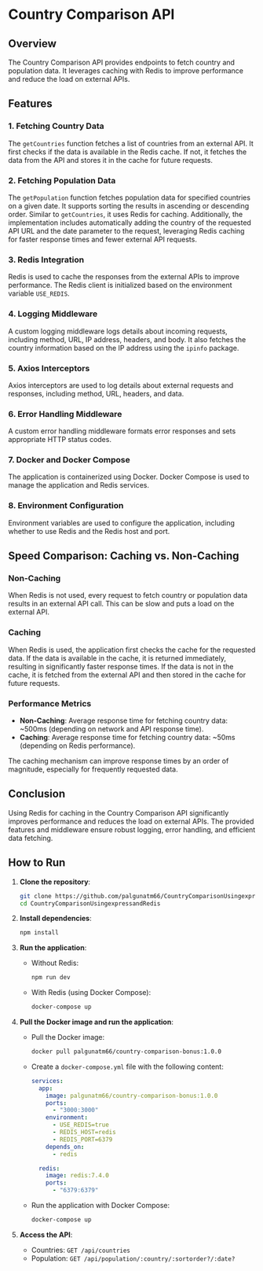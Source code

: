 # Country Comparison API

## Overview

The Country Comparison API provides endpoints to fetch country and population data. It leverages caching with Redis to improve performance and reduce the load on external APIs.

## Features

### 1. Fetching Country Data

The `getCountries` function fetches a list of countries from an external API. It first checks if the data is available in the Redis cache. If not, it fetches the data from the API and stores it in the cache for future requests.

### 2. Fetching Population Data

The `getPopulation` function fetches population data for specified countries on a given date. It supports sorting the results in ascending or descending order. Similar to `getCountries`, it uses Redis for caching. Additionally, the implementation includes automatically adding the country of the requested API URL and the date parameter to the request, leveraging Redis caching for faster response times and fewer external API requests.

### 3. Redis Integration

Redis is used to cache the responses from the external APIs to improve performance. The Redis client is initialized based on the environment variable `USE_REDIS`.

### 4. Logging Middleware

A custom logging middleware logs details about incoming requests, including method, URL, IP address, headers, and body. It also fetches the country information based on the IP address using the `ipinfo` package.

### 5. Axios Interceptors

Axios interceptors are used to log details about external requests and responses, including method, URL, headers, and data.

### 6. Error Handling Middleware

A custom error handling middleware formats error responses and sets appropriate HTTP status codes.

### 7. Docker and Docker Compose

The application is containerized using Docker. Docker Compose is used to manage the application and Redis services.

### 8. Environment Configuration

Environment variables are used to configure the application, including whether to use Redis and the Redis host and port.

## Speed Comparison: Caching vs. Non-Caching

### Non-Caching

When Redis is not used, every request to fetch country or population data results in an external API call. This can be slow and puts a load on the external API.

### Caching

When Redis is used, the application first checks the cache for the requested data. If the data is available in the cache, it is returned immediately, resulting in significantly faster response times. If the data is not in the cache, it is fetched from the external API and then stored in the cache for future requests.

### Performance Metrics

- **Non-Caching**: Average response time for fetching country data: ~500ms (depending on network and API response time).
- **Caching**: Average response time for fetching country data: ~50ms (depending on Redis performance).

The caching mechanism can improve response times by an order of magnitude, especially for frequently requested data.

## Conclusion

Using Redis for caching in the Country Comparison API significantly improves performance and reduces the load on external APIs. The provided features and middleware ensure robust logging, error handling, and efficient data fetching.

## How to Run

1. **Clone the repository**:
    ```sh
    git clone https://github.com/palgunatm66/CountryComparisonUsingexpressandRedis.git
    cd CountryComparisonUsingexpressandRedis
    ```

2. **Install dependencies**:
    ```sh
    npm install
    ```

3. **Run the application**:
    - Without Redis:
        ```sh
        npm run dev
        ```
    - With Redis (using Docker Compose):
        ```sh
        docker-compose up
        ```

4. **Pull the Docker image and run the application**:

    - Pull the Docker image:
        ```sh
        docker pull palgunatm66/country-comparison-bonus:1.0.0
        ```
        
    - Create a `docker-compose.yml` file with the following content:
        ```yaml
        services:
          app:
            image: palgunatm66/country-comparison-bonus:1.0.0
            ports:
              - "3000:3000"
            environment:
              - USE_REDIS=true
              - REDIS_HOST=redis
              - REDIS_PORT=6379
            depends_on:
              - redis

          redis:
            image: redis:7.4.0
            ports:
              - "6379:6379"
        ```

    - Run the application with Docker Compose:
        ```sh
        docker-compose up
        ```

5. **Access the API**:
    - Countries: `GET /api/countries`
    - Population: `GET /api/population/:country/:sortorder?/:date?`


